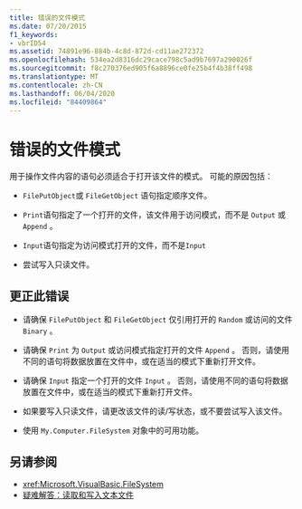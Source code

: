 ```yaml
---
title: 错误的文件模式
ms.date: 07/20/2015
f1_keywords:
- vbrID54
ms.assetid: 74891e96-884b-4c8d-872d-cd11ae272372
ms.openlocfilehash: 534ea2d8316dc29cace798c5ad9b7697a290026f
ms.sourcegitcommit: f8c270376ed905f6a8896ce0fe25b4f4b38ff498
ms.translationtype: MT
ms.contentlocale: zh-CN
ms.lasthandoff: 06/04/2020
ms.locfileid: "84409864"
---
```

# <a name="bad-file-mode"></a>错误的文件模式
用于操作文件内容的语句必须适合于打开该文件的模式。 可能的原因包括：  
  
- `FilePutObject`或 `FileGetObject` 语句指定顺序文件。  
  
- `Print`语句指定了一个打开的文件，该文件用于访问模式，而不是 `Output` 或 `Append` 。  
  
- `Input`语句指定为访问模式打开的文件，而不是`Input`  
  
- 尝试写入只读文件。  
  
## <a name="to-correct-this-error"></a>更正此错误  
  
- 请确保 `FilePutObject` 和 `FileGetObject` 仅引用打开的 `Random` 或访问的文件 `Binary` 。  
  
- 请确保 `Print` 为 `Output` 或访问模式指定打开的文件 `Append` 。 否则，请使用不同的语句将数据放置在文件中，或在适当的模式下重新打开文件。  
  
- 请确保 `Input` 指定一个打开的文件 `Input` 。 否则，请使用不同的语句将数据放置在文件中，或在适当的模式下重新打开文件。  
  
- 如果要写入只读文件，请更改该文件的读/写状态，或不要尝试写入该文件。  
  
- 使用 `My.Computer.FileSystem` 对象中的可用功能。  
  
## <a name="see-also"></a>另请参阅

- <xref:Microsoft.VisualBasic.FileSystem>
- [疑难解答：读取和写入文本文件](../../developing-apps/programming/drives-directories-files/troubleshooting-reading-from-and-writing-to-text-files.md)
